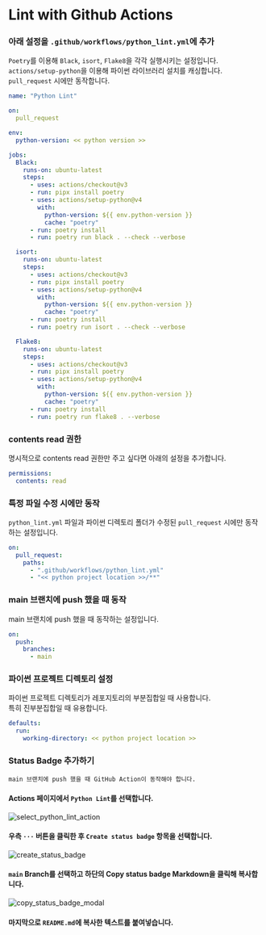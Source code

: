 # Lint with Github Actions

### 아래 설정을 `.github/workflows/python_lint.yml`에 추가
`Poetry`를 이용해 `Black`, `isort`, `Flake8`을 각각 실행시키는 설정입니다.  
`actions/setup-python`을 이용해 파이썬 라이브러리 설치를 캐싱합니다.  
`pull_request` 시에만 동작합니다.  
```yaml
name: "Python Lint"

on:
  pull_request

env:
  python-version: << python version >>

jobs:
  Black:
    runs-on: ubuntu-latest
    steps:
      - uses: actions/checkout@v3
      - run: pipx install poetry
      - uses: actions/setup-python@v4
        with:
          python-version: ${{ env.python-version }}
          cache: "poetry"
      - run: poetry install
      - run: poetry run black . --check --verbose

  isort:
    runs-on: ubuntu-latest
    steps:
      - uses: actions/checkout@v3
      - run: pipx install poetry
      - uses: actions/setup-python@v4
        with:
          python-version: ${{ env.python-version }}
          cache: "poetry"
      - run: poetry install
      - run: poetry run isort . --check --verbose

  Flake8:
    runs-on: ubuntu-latest
    steps:
      - uses: actions/checkout@v3
      - run: pipx install poetry
      - uses: actions/setup-python@v4
        with:
          python-version: ${{ env.python-version }}
          cache: "poetry"
      - run: poetry install
      - run: poetry run flake8 . --verbose
```

### contents read 권한
명시적으로 contents read 권한만 주고 싶다면 아래의 설정을 추가합니다.
```yaml
permissions:
  contents: read
```

### 특정 파일 수정 시에만 동작
`python_lint.yml` 파일과 파이썬 디렉토리 폴더가 수정된 `pull_request` 시에만 동작하는 설정입니다.
```yaml
on:
  pull_request:
    paths:
      - ".github/workflows/python_lint.yml"
      - "<< python project location >>/**"
```

### main 브랜치에 push 했을 때 동작
main 브랜치에 push 했을 때 동작하는 설정입니다.
```yaml
on:
  push:
    branches:
      - main
```

### 파이썬 프로젝트 디렉토리 설정
파이썬 프로젝트 디렉토리가 레포지토리의 부분집합일 때 사용합니다.  
특히 진부분집합일 때 유용합니다.
```yaml
defaults:
  run:
    working-directory: << python project location >>
```

### Status Badge 추가하기
```{note}
main 브랜치에 push 했을 때 GitHub Action이 동작해야 합니다.
```
#### Actions 페이지에서 `Python Lint`를 선택합니다.  
![select_python_lint_action](../../static/python/lint/select_python_lint_action.png)

#### 우측 `···` 버튼을 클릭한 후 `Create status badge` 항목을 선택합니다.  
![create_status_badge](../../static/python/lint/create_status_badge.png)

#### `main` Branch를 선택하고 하단의 Copy status badge Markdown을 클릭해 복사합니다.  
![copy_status_badge_modal](../../static/python/lint/copy_status_badge_modal.png)

#### 마지막으로 `README.md`에 복사한 텍스트를 붙여넣습니다.  
